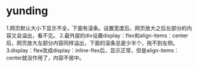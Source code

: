 # yunding
1.网页默认大小下显示不全，下面有滚条。设置宽度后，网页放大之后左部分的内容又会溢出，看不见。
2.最外层的div设置display：flex和align-items：center后，网页放大左部分内容同样溢出，下面的滚条总是少半个，拖不到左侧。
3.display：flex改成display：inline-flex后，显示正常，但是align-items：center就没作用了，内容不居中。
